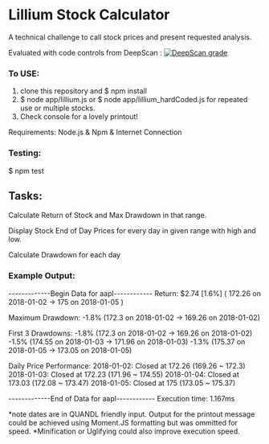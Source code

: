# Lillium Stock Calculator
A technical challenge to call stock prices and present requested analysis.

Evaluated with code controls from DeepScan : 
[![DeepScan grade](https://deepscan.io/api/projects/3366/branches/29890/badge/grade.svg)](https://deepscan.io/dashboard#view=project&pid=3366&bid=29890)

### To USE:
1. clone this repository and $ npm install
2. $ node app/lillium.js or $ node app/lillium_hardCoded.js for repeated use or multiple stocks.
3. Check console for a lovely printout!

Requirements: Node.js & Npm & Internet Connection

### Testing: 
$ npm test

## Tasks:
Calculate Return of Stock and Max Drawdown in that range.

Display Stock End of Day Prices for every day in given range with high and low.

Calculate Drawdown for each day

### Example Output:
-------------Begin Data for aapl------------
Return: $2.74 [1.6%] ( 172.26 on 2018-01-02 -> 175 on 2018-01-05 )

Maximum Drawdown: -1.8% (172.3 on 2018-01-02 -> 169.26 on 2018-01-02)

First 3 Drawdowns:
-1.8% (172.3 on 2018-01-02 -> 169.26 on 2018-01-02)
-1.5% (174.55 on 2018-01-03 -> 171.96 on 2018-01-03)
-1.3% (175.37 on 2018-01-05 -> 173.05 on 2018-01-05)

Daily Price Performance:
2018-01-02: Closed at 172.26 (169.26 ~ 172.3)
2018-01-03: Closed at 172.23 (171.96 ~ 174.55)
2018-01-04: Closed at 173.03 (172.08 ~ 173.47)
2018-01-05: Closed at 175 (173.05 ~ 175.37)

-------------End of Data for aapl------------
Execution time: 1.167ms

*note dates are in QUANDL friendly input.  Output for the printout message could be achieved using Moment.JS formatting but was ommitted for speed.
*Minification or Uglifying could also improve execution speed.